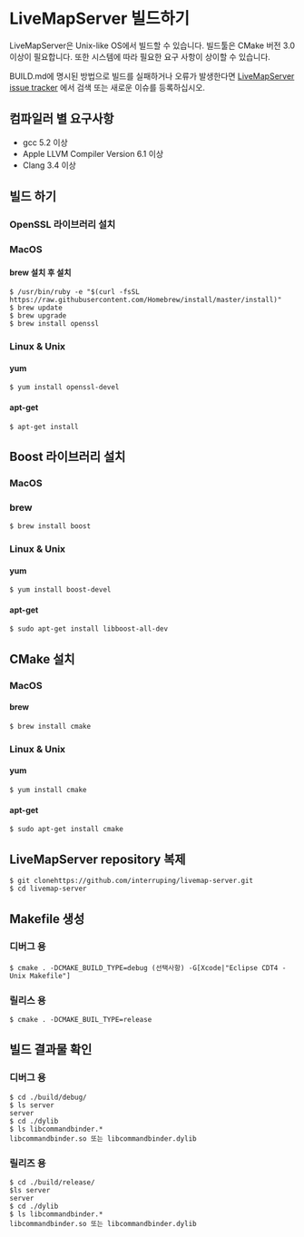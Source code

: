 
LiveMapServer 빌드하기
=======

LiveMapServer은  Unix-like OS에서 빌드할 수 있습니다. 빌드툴은 CMake 버전 3.0 이상이 필요합니다.
또한 시스템에 따라 필요한 요구 사항이 상이할 수 있습니다.

BUILD.md에 명시된 방법으로 빌드를 실패하거나 오류가 발생한다면
[LiveMapServer issue tracker](https://github.com/interruping/livemap-server/issues) 에서 검색
또는 새로운 이슈를 등록하십시오.

## 컴파일러 별 요구사항

- gcc 5.2 이상
- Apple LLVM Compiler Version 6.1 이상
- Clang 3.4 이상

## 빌드 하기

### OpenSSL 라이브러리 설치

### MacOS

#### brew 설치 후 설치

    $ /usr/bin/ruby -e "$(curl -fsSL https://raw.githubusercontent.com/Homebrew/install/master/install)"
    $ brew update
    $ brew upgrade
    $ brew install openssl
    
### Linux & Unix

#### yum

    $ yum install openssl-devel
    
#### apt-get

    $ apt-get install
    
## Boost 라이브러리 설치

### MacOS

### brew

    $ brew install boost

### Linux & Unix

#### yum

    $ yum install boost-devel

#### apt-get

    $ sudo apt-get install libboost-all-dev
    
## CMake 설치

### MacOS

#### brew

    $ brew install cmake

### Linux & Unix

#### yum

    $ yum install cmake
    

#### apt-get

    $ sudo apt-get install cmake

## LiveMapServer repository 복제

    $ git clonehttps://github.com/interruping/livemap-server.git
    $ cd livemap-server
    
## Makefile 생성

### 디버그 용

    $ cmake . -DCMAKE_BUILD_TYPE=debug (선택사항) -G[Xcode|"Eclipse CDT4 - Unix Makefile"]

### 릴리스 용

    $ cmake . -DCMAKE_BUIL_TYPE=release
    
## 빌드 결과물 확인

### 디버그 용

    $ cd ./build/debug/
    $ ls server
    server
    $ cd ./dylib
    $ ls libcommandbinder.*
    libcommandbinder.so 또는 libcommandbinder.dylib
    
### 릴리즈 용

    $ cd ./build/release/
    $ls server
    server
    $ cd ./dylib
    $ ls libcommandbinder.*
    libcommandbinder.so 또는 libcommandbinder.dylib
    

    


    
